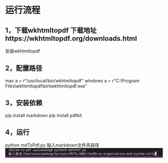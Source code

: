 # 运行流程
## 1，下载wkhtmltopdf  下载地址https://wkhtmltopdf.org/downloads.html
   安装wkhtmltopdf
## 2，配置路径 
mac  a = r"/usr/local/bin/wkhtmltopdf"
windows  a = r"C:\Program Files\wkhtmltopdf\bin\wkhtmltopdf.exe"
## 3，安装依赖
pip install markdown
pip install pdfkit

## 4，运行
python mdToPdf.py 
输入markdown文件夹路径
![Alt](assets/1.png)
